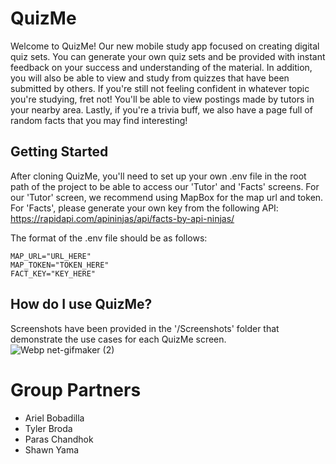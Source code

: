# QuizMe

Welcome to QuizMe! Our new mobile study app focused on creating digital quiz sets. You can generate your own quiz sets and be provided with instant feedback on your success and understanding of the material. In addition, you will also be able to view and study from quizzes that have been submitted by others. If you're still not feeling confident in whatever topic you're studying, fret not! You'll be able to view postings made by tutors in your nearby area. Lastly, if you're a trivia buff, we also have a page full of random facts that you may find interesting!

## Getting Started

After cloning QuizMe, you'll need to set up your own .env file in the root path of the project to be able to access our 'Tutor' and 'Facts' screens. For our 'Tutor' screen, we recommend using MapBox for the map url and token. For 'Facts', please generate your own key from the following API: https://rapidapi.com/apininjas/api/facts-by-api-ninjas/  

The format of the .env file should be as follows:
```
MAP_URL="URL_HERE"
MAP_TOKEN="TOKEN_HERE"
FACT_KEY="KEY_HERE"
```

## How do I use QuizMe?

Screenshots have been provided in the '/Screenshots' folder that demonstrate the use cases for each QuizMe screen.
![Webp net-gifmaker (2)](https://user-images.githubusercontent.com/78048789/163850186-6cf932dc-21ad-4688-a044-0399cfd83196.gif)

# Group Partners
- Ariel Bobadilla
- Tyler Broda
- Paras Chandhok
- Shawn Yama
